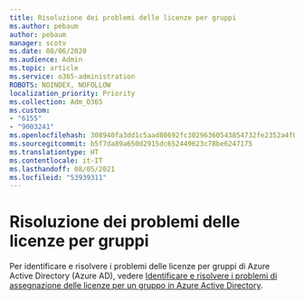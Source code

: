 ```yaml
---
title: Risoluzione dei problemi delle licenze per gruppi
ms.author: pebaum
author: pebaum
manager: scotv
ms.date: 08/06/2020
ms.audience: Admin
ms.topic: article
ms.service: o365-administration
ROBOTS: NOINDEX, NOFOLLOW
localization_priority: Priority
ms.collection: Adm_O365
ms.custom:
- "6155"
- "9003241"
ms.openlocfilehash: 308940fa3dd1c5aad80692fc30296360543854732fe2352a4f0645e6df475d99
ms.sourcegitcommit: b5f7da89a650d2915dc652449623c78be6247175
ms.translationtype: HT
ms.contentlocale: it-IT
ms.lasthandoff: 08/05/2021
ms.locfileid: "53939311"
---
```

# <a name="troubleshoot-group-licensing"></a>Risoluzione dei problemi delle licenze per gruppi

Per identificare e risolvere i problemi delle licenze per gruppi di Azure Active Directory (Azure AD), vedere [Identificare e risolvere i problemi di assegnazione delle licenze per un gruppo in Azure Active Directory](https://docs.microsoft.com/azure/active-directory/users-groups-roles/licensing-groups-resolve-problems).